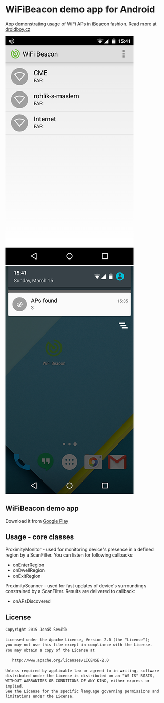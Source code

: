 WiFiBeacon demo app for Android
==========================

App demonstrating usage of WiFi APs in iBeacon fashion. Read more at [droidboy.cz](http://www.droidboy.cz/2015/03/wifi-beacon.html)

![Screenshot](1.png)
![Screenshot](2.png)


WiFiBeacon demo app
-----

Download it from [Google Play](https://play.google.com/store/apps/details?id=cz.droidboy.wifibeacondemo)


Usage - core classes
-----

ProximityMonitor - used for monitoring device's presence in a defined region by a ScanFilter.
You can listen for following callbacks:
* onEnterRegion
* onDwellRegion
* onExitRegion

ProximityScanner - used for fast updates of device's surroundings constrained by a ScanFilter.
Results are delivered to callback:
* onAPsDiscovered


License
-------

    Copyright 2015 Jonáš Ševčík

    Licensed under the Apache License, Version 2.0 (the "License");
    you may not use this file except in compliance with the License.
    You may obtain a copy of the License at

       http://www.apache.org/licenses/LICENSE-2.0

    Unless required by applicable law or agreed to in writing, software
    distributed under the License is distributed on an "AS IS" BASIS,
    WITHOUT WARRANTIES OR CONDITIONS OF ANY KIND, either express or implied.
    See the License for the specific language governing permissions and
    limitations under the License.
